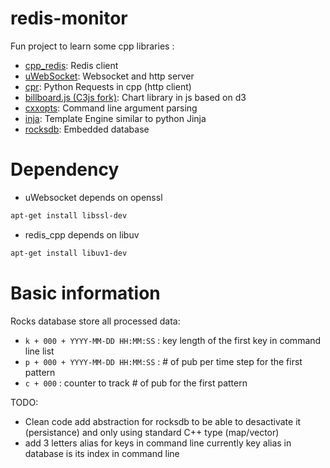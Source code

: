 # redis-monitor
Fun project to learn some cpp libraries :
- [cpp_redis](https://github.com/Cylix/cpp_redis): Redis client
- [uWebSocket](https://github.com/uNetworking/uWebSockets): Websocket and http server
- [cpr](https://github.com/whoshuu/cpr): Python Requests in cpp (http client)
- [billboard.js (C3js fork)](https://naver.github.io/billboard.js): Chart library in js based on d3
- [cxxopts](https://github.com/jarro2783/cxxopts): Command line argument parsing
- [inja](https://github.com/pantor/inja): Template Engine similar to python Jinja
- [rocksdb](https://github.com/facebook/rocksdb): Embedded database

# Dependency

* uWebsocket depends on openssl
```bash
apt-get install libssl-dev
```
* redis_cpp depends on libuv
```bash
apt-get install libuv1-dev
```

# Basic information

Rocks database store all processed data:
- `k + 000 + YYYY-MM-DD HH:MM:SS` : key length of the first key in command line list
- `p + 000 + YYYY-MM-DD HH:MM:SS` : # of pub per time step for the first pattern
- `c + 000` : counter to track # of pub for the first pattern

TODO:
- Clean code add abstraction for rocksdb to be able to desactivate it (persistance) and only using standard C++ type (map/vector)
- add 3 letters alias for keys in command line currently key alias in database is its index in command line 
